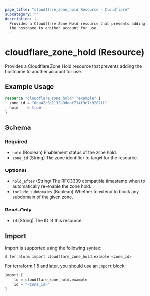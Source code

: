 ```yaml
---
page_title: "cloudflare_zone_hold Resource - Cloudflare"
subcategory: ""
description: |-
  Provides a Cloudflare Zone Hold resource that prevents adding
  the hostname to another account for use.
---
```


# cloudflare_zone_hold (Resource)

Provides a Cloudflare Zone Hold resource that prevents adding
the hostname to another account for use.

## Example Usage

```terraform
resource "cloudflare_zone_hold" "example" {
  zone_id = "0da42c8d2132a9ddaf714f9e7c920711"
  hold    = true
}
```
<!-- schema generated by tfplugindocs -->
## Schema

### Required

- `hold` (Boolean) Enablement status of the zone hold.
- `zone_id` (String) The zone identifier to target for the resource.

### Optional

- `hold_after` (String) The RFC3339 compatible timestamp when to automatically re-enable the zone hold.
- `include_subdomains` (Boolean) Whether to extend to block any subdomain of the given zone.

### Read-Only

- `id` (String) The ID of this resource.

## Import

Import is supported using the following syntax:

```shell
$ terraform import cloudflare_zone_hold.example <zone_id>
```

For terraform 1.5 and later, you should use an [`import` block](https://developer.hashicorp.com/terraform/language/import):
```terraform
import {
    to = cloudflare_zone_hold.example
    id = "<zone_id>"
}
```
